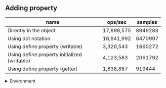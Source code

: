 ## Adding property

|name|ops/sec|samples|
|-|-|-|
|Directly in the object|17,898,575|8949288|
|Using dot notation|16,941,992|8470997|
|Using define property (writable)|3,320,543|1660272|
|Using define property initialized (writable)|4,123,583|2061792|
|Using define property (getter)|1,838,887|919444|


<details>
<summary>Environment</summary>

* __Machine:__ linux x64 | 4 vCPUs | 7.6GB Mem
* __Run:__ Mon Sep 02 2024 14:19:23 GMT+0000 (Coordinated Universal Time)
</details>

<!--
{"environment":{"platform":"linux","arch":"x64","cpus":4,"totalMemory":7.588970184326172},"benchmarks":[{"name":"Directly in the object","opsSec":17898575.248280033,"samples":8949288},{"name":"Using dot notation","opsSec":16941992.37344935,"samples":8470997},{"name":"Using define property (writable)","opsSec":3320543.9468424316,"samples":1660272},{"name":"Using define property initialized (writable)","opsSec":4123583.7031132737,"samples":2061792},{"name":"Using define property (getter)","opsSec":1838887.5586644416,"samples":919444}]}-->
